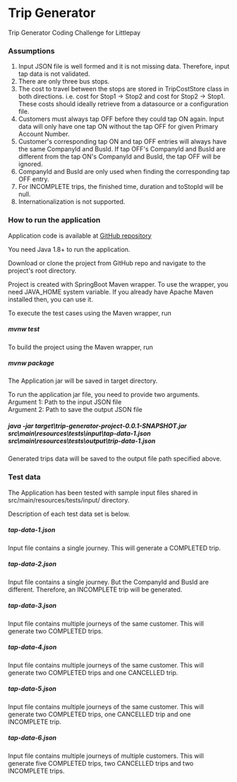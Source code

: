 # Trip Generator
Trip Generator Coding Challenge for Littlepay

### Assumptions
1. Input JSON file is well formed and it is not missing data. Therefore, input tap data is not validated.
2. There are only three bus stops. 
3. The cost to travel between the stops are stored in TripCostStore class in both directions. i.e. cost for Stop1 -> Stop2 and cost for Stop2 -> Stop1. These costs should ideally retrieve from a datasource or a configuration file.
4. Customers must always tap OFF before they could tap ON again. Input data will only have one tap ON without the tap OFF for given Primary Account Number.
5. Customer's corresponding tap ON and tap OFF entries will always have the same CompanyId and BusId. If tap OFF's CompanyId and BusId are different from the tap ON's CompanyId and BusId, the tap OFF will be ignored.
6. CompanyId and BusId are only used when finding the corresponding tap OFF entry.
7. For INCOMPLETE trips, the finished time, duration and toStopId will be null.
8. Internationalization is not supported.

### How to run the application
Application code is available at [GitHub repository](https://github.com/gihrlk/trip-generator)

You need Java 1.8+ to run the application.

Download or clone the project from GitHub repo and navigate to the project's root directory.

Project is created with SpringBoot Maven wrapper. To use the wrapper, you need JAVA_HOME system variable. If you already have Apache Maven installed then, you can use it.

To execute the test cases using the Maven wrapper, run
##### mvnw test

To build the project using the Maven wrapper, run
##### mvnw package

The Application jar will be saved in target directory.

To run the application jar file, you need to provide two arguments.<br>
Argument 1: Path to the input JSON file<br>
Argument 2: Path to save the output JSON file
##### java -jar target\trip-generator-project-0.0.1-SNAPSHOT.jar src\main\resources\tests\input\tap-data-1.json src\main\resources\tests\output\trip-data-1.json

Generated trips data will be saved to the output file path specified above.

### Test data
The Application has been tested with sample input files shared in src/main/resources/tests/input/ directory.

Description of each test data set is below.

##### tap-data-1.json
Input file contains a single journey. This will generate a COMPLETED trip.
##### tap-data-2.json
Input file contains a single journey. But the CompanyId and BusId are different. Therefore, an INCOMPLETE trip will be generated.
##### tap-data-3.json
Input file contains multiple journeys of the same customer. This will generate two COMPLETED trips.
##### tap-data-4.json
Input file contains multiple journeys of the same customer. This will generate two COMPLETED trips and one CANCELLED trip.
##### tap-data-5.json
Input file contains multiple journeys of the same customer. This will generate two COMPLETED trips, one CANCELLED trip and one INCOMPLETE trip.
##### tap-data-6.json
Input file contains multiple journeys of multiple customers. This will generate five COMPLETED trips, two CANCELLED trips and two INCOMPLETE trips.
